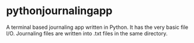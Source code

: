 # pythonjournalingapp
A terminal based journaling app written in Python.
It has the very basic file I/O. 
Journaling files are written into .txt files in the same directory.
